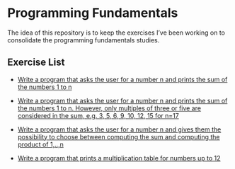 # Programming Fundamentals

The idea of this repository is to keep the exercises I’ve been working on to consolidate the programming fundamentals studies.

## Exercise List

- [Write a program that asks the user for a number n and prints the sum of the
  numbers 1 to n](./exercise_1.cpp)

- [Write a program that asks the user for a number n and prints the sum of the
  numbers 1 to n. However, only multiples of three or five are considered in the
  sum, e.g. 3, 5, 6, 9, 10, 12, 15 for n=17](./exercise_2.cpp)

- [Write a program that asks the user for a number n and gives them the possibility to choose between computing the sum and computing the product of 1,..,n](./exercise_3.cpp)

- [Write a program that prints a multiplication table for numbers up to 12](./exercise_4.cpp)
